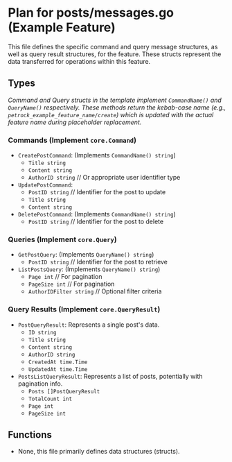 # Plan for posts/messages.go (Example Feature)

This file defines the specific command and query message structures, as well as query result structures, for the feature. These structs represent the data transferred for operations within this feature.

## Types

*Command and Query structs in the template implement `CommandName()` and `QueryName()` respectively. These methods return the kebab-case name (e.g., `petrock_example_feature_name/create`) which is updated with the actual feature name during placeholder replacement.*

### Commands (Implement `core.Command`)
- `CreatePostCommand`: (Implements `CommandName() string`)
    - `Title string`
    - `Content string`
    - `AuthorID string` // Or appropriate user identifier type
- `UpdatePostCommand`:
    - `PostID string` // Identifier for the post to update
    - `Title string`
    - `Content string`
- `DeletePostCommand`: (Implements `CommandName() string`)
    - `PostID string` // Identifier for the post to delete

### Queries (Implement `core.Query`)
- `GetPostQuery`: (Implements `QueryName() string`)
    - `PostID string` // Identifier for the post to retrieve
- `ListPostsQuery`: (Implements `QueryName() string`)
    - `Page int` // For pagination
    - `PageSize int` // For pagination
    - `AuthorIDFilter string` // Optional filter criteria

### Query Results (Implement `core.QueryResult`)
- `PostQueryResult`: Represents a single post's data.
    - `ID string`
    - `Title string`
    - `Content string`
    - `AuthorID string`
    - `CreatedAt time.Time`
    - `UpdatedAt time.Time`
- `PostsListQueryResult`: Represents a list of posts, potentially with pagination info.
    - `Posts []PostQueryResult`
    - `TotalCount int`
    - `Page int`
    - `PageSize int`

## Functions

- None, this file primarily defines data structures (structs).
